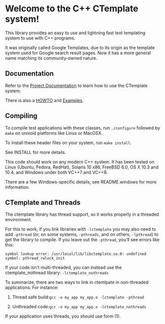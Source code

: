 Welcome to the C++ CTemplate system!
====================================

This library provides an easy to use and lightning fast text templating system
to use with C++ programs.

It was originally called Google Templates, due to its origin as the template
system used for Google search result pages. Now it has a more general name
matching its community-owned nature.

Documentation
-------------

Refer to the [Project
Documentation](<https://htmlpreview.github.io/?https://github.com/OlafvdSpek/ctemplate/blob/master/doc/index.html>)
to learn how to use the CTemplate system.

There is also a
[HOWTO](<https://htmlpreview.github.io/?https://raw.githubusercontent.com/OlafvdSpek/ctemplate/master/doc/howto.html>)
and
[Examples](<https://htmlpreview.github.io/?https://raw.githubusercontent.com/OlafvdSpek/ctemplate/master/doc/example.html>).

Compiling
---------

To compile test applications with these classes, run `./configure` followed by
`make` on unixoid platforms like Linux or MacOSX.

To install these header files on your system, run `make install`.

See INSTALL for more details.

This code should work on any modern C++ system. It has been tested on Linux
(Ubuntu, Fedora, RedHat), Solaris 10 x86, FreeBSD 6.0, OS X 10.3 and 10.4, and
Windows under both VC++7 and VC++8.

There are a few Windows-specific details; see README.windows for more
information.

CTemplate and Threads
---------------------

The ctemplate library has thread support, so it works properly in a threaded
environment.

For this to work, if you link libraries with `-lctemplate` you may also need to
add `-pthread` (or, on some systems, `-pthreads`, and on others, `-lpthread`) to
get the library to compile. If you leave out the `-pthread`, you'll see errors
like this:

~~~~~~~~~~~~~~~~~~~~~~~~~~~~~~~~~~~~~~~~~~~~~~~~~~~~~~~~~~~~~~~~~~~~~~~~~~~~~~~~
symbol lookup error: /usr/local/lib/libctemplate.so.0: undefined symbol: pthread_rwlock_init
~~~~~~~~~~~~~~~~~~~~~~~~~~~~~~~~~~~~~~~~~~~~~~~~~~~~~~~~~~~~~~~~~~~~~~~~~~~~~~~~

If your code isn't multi-threaded, you can instead use the ctemplate\_nothread
library: `-lctemplate_nothreads`

To summarize, there are two ways to link in ctemlpate in non-threaded
applications. For instance:

1.  Thread safe build:`gcc -o my_app my_app.o -lctemplate -pthread`

2.  Unthreaded code:`gcc -o my_app my_app.o -lctemplate_nothreads`

If your application uses threads, you should use form (1).


